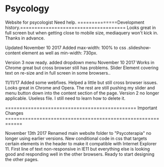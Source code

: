 # Psycology
Website for psycologist
Need help.
==============Development history.=====================================
Looks great in full screen but when getting close to mobile size, mediaquery won't kick in. Thanks in advance.

Updated November 10 2017 
Added max-width: 100% to css .slideshow-content element as well as min-width: 730px.

Version 3 now ready. added dropdown menu November 10 2017
Works in Chrome great but cross browser still has problems. Slider Element covering text on re-size and in full screen in some browsers..

11/11/17 Added some webfixes. Helped a little but still cross browser issues. Looks great in Chrome and Opera. The rest are still pushing my slider and menu button down into the content section of the page.
Version 2 no longer applicable. Useless file. I still need to learn how to delete it. 

============================================== Important Changes ============================================================

November 13th 2017 
Renamed main website folder to "Psycoterapia" no longer using earlier versions. New conditional code in css that targets certain elements in the header to make it compatible with Internet Explorer 11. First line of text non-responsive in IE11 but everything else is looking good and responding well in the other browsers. Ready to start designing the other pages. 
